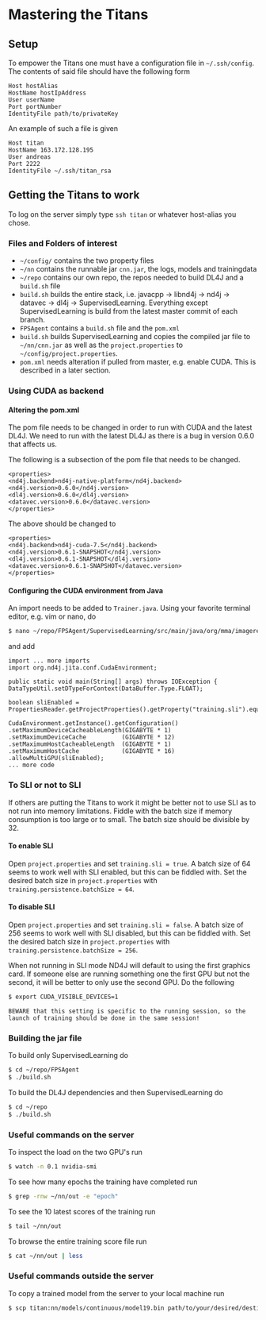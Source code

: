 # Mastering the Titans

## Setup
To empower the Titans one must have a configuration file in `~/.ssh/config`.
The contents of said file should have the following form
```
Host hostAlias
HostName hostIpAddress
User userName
Port portNumber
IdentityFile path/to/privateKey
```
An example of such a file is given
```
Host titan
HostName 163.172.128.195
User andreas
Port 2222
IdentityFile ~/.ssh/titan_rsa
```
## Getting the Titans to work
To log on the server simply type `ssh titan` or whatever host-alias you chose.

### Files and Folders of interest
- `~/config/` contains the two property files
- `~/nn` contains the runnable jar `cnn.jar`, the logs, models and trainingdata
- `~/repo` contains our own repo, the repos needed to build DL4J and a `build.sh` file
- `build.sh` builds the entire stack, i.e. javacpp -> libnd4j -> nd4j -> datavec -> dl4j -> SupervisedLearning. Everything except SupervisedLearning is build from the latest master commit of each branch.
- `FPSAgent` contains a `build.sh` file and the `pom.xml`
- `build.sh` builds SupervisedLearning and copies the compiled jar file to `~/nn/cnn.jar` as well as the `project.properties` to `~/config/project.properties`.
- `pom.xml` needs alteration if pulled from master, e.g. enable CUDA. This is described in a later section.

### Using CUDA as backend
#### Altering the pom.xml
The pom file needs to be changed in order to run with CUDA and the latest DL4J. We need to run with the latest DL4J as there is a bug in version 0.6.0 that affects us.

The following is a subsection of the pom file that needs to be changed.
```
<properties>
<nd4j.backend>nd4j-native-platform</nd4j.backend>
<nd4j.version>0.6.0</nd4j.version>
<dl4j.version>0.6.0</dl4j.version>
<datavec.version>0.6.0</datavec.version>
</properties>
```
The above should be changed to
```
<properties>
<nd4j.backend>nd4j-cuda-7.5</nd4j.backend>
<nd4j.version>0.6.1-SNAPSHOT</nd4j.version>
<dl4j.version>0.6.1-SNAPSHOT</dl4j.version>
<datavec.version>0.6.1-SNAPSHOT</datavec.version>
</properties>
```

#### Configuring the CUDA environment from Java
An import needs to be added to ``Trainer.java``.
Using your favorite terminal editor, e.g. vim or nano, do
```sh
$ nano ~/repo/FPSAgent/SupervisedLearning/src/main/java/org/mma/imagerecognition/executables/Trainer.java
```
and add 

```
import ... more imports
import org.nd4j.jita.conf.CudaEnvironment;

public static void main(String[] args) throws IOException {
DataTypeUtil.setDTypeForContext(DataBuffer.Type.FLOAT);

boolean sliEnabled = PropertiesReader.getProjectProperties().getProperty("training.sli").equals("true");

CudaEnvironment.getInstance().getConfiguration()
.setMaximumDeviceCacheableLength(GIGABYTE * 1)
.setMaximumDeviceCache			(GIGABYTE * 12)
.setMaximumHostCacheableLength	(GIGABYTE * 1)
.setMaximumHostCache			(GIGABYTE * 16)
.allowMultiGPU(sliEnabled);
... more code
```

### To SLI or not to SLI
If others are putting the Titans to work it might be better not to use SLI as to not run into memory limitations.
Fiddle with the batch size if memory consumption is too large or to small. The batch size should be divisible by 32.

#### To enable SLI
Open ``project.properties`` and set ``training.sli = true``. A batch size of 64 seems to work well with SLI enabled, but this can be fiddled with. Set the desired batch size in ``project.properties`` with ``training.persistence.batchSize = 64``.

#### To disable SLI
Open ``project.properties`` and set ``training.sli = false``. A batch size of 256 seems to work well with SLI disabled, but this can be fiddled with. Set the desired batch size in ``project.properties`` with ``training.persistence.batchSize = 256``. 

When not running in SLI mode ND4J will default to using the first graphics card. If someone else are running something one the first GPU but not the second, it will be better to only use the second GPU.
Do the following
```sh
$ export CUDA_VISIBLE_DEVICES=1
```
``BEWARE that this setting is specific to the running session, so the launch of training should be done in the same session!``

### Building the jar file
To build only SupervisedLearning do

```sh
$ cd ~/repo/FPSAgent
$ ./build.sh
```

To build the DL4J dependencies and then SupervisedLearning do

```sh
$ cd ~/repo
$ ./build.sh
```

### Useful commands on the server
To inspect the load on the two GPU's run
```sh
$ watch -n 0.1 nvidia-smi
```

To see how many epochs the training have completed run
```sh
$ grep -rnw ~/nn/out -e "epoch"
```

To see the 10 latest scores of the training run
```sh
$ tail ~/nn/out
```

To browse the entire training score file run
```sh
$ cat ~/nn/out | less
```

### Useful commands outside the server
To copy a trained model from the server to your local machine run
```sh
$ scp titan:nn/models/continuous/model19.bin path/to/your/desired/destination
```














